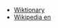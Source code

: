 - [Wiktionary](https://en.wiktionary.org/wiki/Wiktionary:Main_Page)
- [Wikipedia en](https://en.wikipedia.org/wiki/Main_Page)
